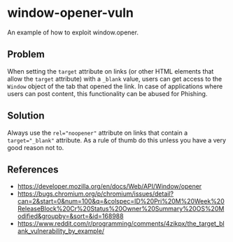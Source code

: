 # window-opener-vuln

An example of how to exploit window.opener.

## Problem

When setting the `target` attribute on links (or other HTML elements that
allow the `target` attribute) with a `_blank` value, users can get
access to the `Window` object of the tab that opened the link. In case
of applications where users can post content, this functionality can be 
abused for Phishing.

## Solution

Always use the `rel="noopener"` attribute on links that contain a 
`target="_blank"` attribute. As a rule of thumb do this unless you
have a very good reason not to.

## References

* https://developer.mozilla.org/en/docs/Web/API/Window/opener
* https://bugs.chromium.org/p/chromium/issues/detail?can=2&start=0&num=100&q=&colspec=ID%20Pri%20M%20Week%20ReleaseBlock%20Cr%20Status%20Owner%20Summary%20OS%20Modified&groupby=&sort=&id=168988
* https://www.reddit.com/r/programming/comments/4zikpx/the_target_blank_vulnerability_by_example/
